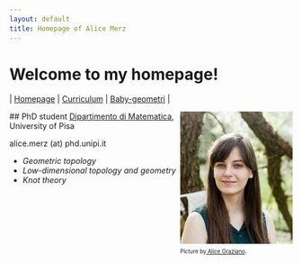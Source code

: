 ```yaml
---
layout: default
title: Homepage of Alice Merz
---
```

# Welcome to my homepage!

| [Homepage](./index.html) | [Curriculum](./curriculum.html)    | [Baby-geometri](./babygeometri.html) | 

<div style="float:right"> <img src="fotocv.jpeg" alt="me" width="200"/> <br>
<figcaption><small><small>Picture by</small><a href="http://alice-graziano.com" target="_blank"><small> Alice Graziano</small></a>.</small></figcaption> </div>
## PhD student 
<a href="https://www.dm.unipi.it/webnew/it" target="_blank">Dipartimento di Matematica</a>, University of Pisa

alice.merz (at) phd.unipi.it

<ul>
  <li><em>Geometric topology</em></li>
  <li><em>Low-dimensional topology and geometry</em></li>
  <li><em>Knot theory</em></li>
</ul>






